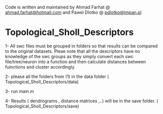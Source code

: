 Code is written and maintained by Ahmad Farhat @ ahmad.farhat@hotmail.com and Pawel Dlotko @ pdlotko@impan.pl

# Topological_Sholl_Descriptors

1- All swc files must be grouped in folders so that results can be compared to the original datasets. 
Pleae note that all the descriptors have no knowledge of the swc groups as they simply convert each swc 
file/tree/neuron into a function and then calculate distances between fuinctions and cluster accordingly. 

2- please all the folders from (1) in the data folder ( Topological_Sholl_Descriptors/data)

3- run main.m

4- Results ( dendrograms , distance matrices ,..) will be in the save folder. ( Topological_Sholl_Descriptors/save)
